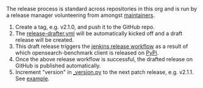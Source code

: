The release process is standard across repositories in this org and is run by a release manager volunteering from amongst [maintainers](MAINTAINERS.md).

1. Create a tag, e.g. v2.1.0, and push it to the GitHub repo.
1. The [release-drafter.yml](.github/workflows/release-drafter.yml) will be automatically kicked off and a draft release will be created.
1. This draft release triggers the [jenkins release workflow](https://build.ci.opensearch.org/job/opensearch-benchmark-release) as a result of which opensearch-benchmark client is released on [PyPi](https://pypi.org/project/opensearch-benchmark/).
1. Once the above release workflow is successful, the drafted release on GitHub is published automatically.
1. Increment "version" in [_version.py](./osbenchmark/_version.py) to the next patch release, e.g. v2.1.1. See [example](https://github.com/opensearch-project/opensearch-py/pull/167).